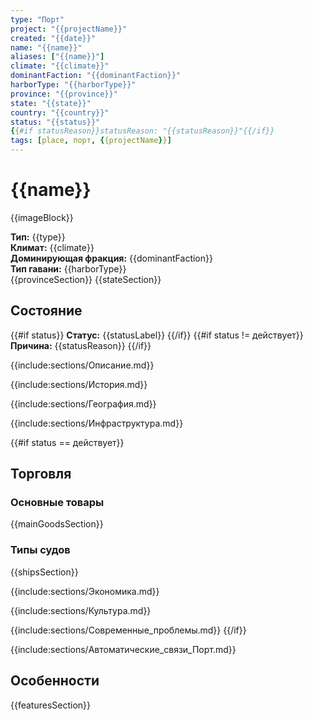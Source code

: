 ```yaml
---
type: "Порт"
project: "{{projectName}}"
created: "{{date}}"
name: "{{name}}"
aliases: ["{{name}}"]
climate: "{{climate}}"
dominantFaction: "{{dominantFaction}}"
harborType: "{{harborType}}"
province: "{{province}}"
state: "{{state}}"
country: "{{country}}"
status: "{{status}}"
{{#if statusReason}}statusReason: "{{statusReason}}"{{/if}}
tags: [place, порт, {{projectName}}]
---
```


# {{name}}

{{imageBlock}}

**Тип:** {{type}}  
**Климат:** {{climate}}  
**Доминирующая фракция:** {{dominantFaction}}  
**Тип гавани:** {{harborType}}  
{{provinceSection}}
{{stateSection}}

## Состояние

{{#if status}}
**Статус:** {{statusLabel}}
{{/if}}
{{#if status != действует}}
**Причина:** {{statusReason}}
{{/if}}

{{include:sections/Описание.md}}

{{include:sections/История.md}}

{{include:sections/География.md}}

{{include:sections/Инфраструктура.md}}

{{#if status == действует}}
## Торговля
### Основные товары
{{mainGoodsSection}}

### Типы судов
{{shipsSection}}

{{include:sections/Экономика.md}}

{{include:sections/Культура.md}}

{{include:sections/Современные_проблемы.md}}
{{/if}}

{{include:sections/Автоматические_связи_Порт.md}}

## Особенности
{{featuresSection}} 